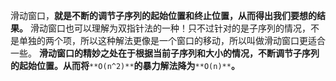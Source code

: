 滑动窗口，**就是不断的调节子序列的起始位置和终止位置，从而得出我们要想的结果。**
滑动窗口也可以理解为双指针法的一种！只不过针对的是子序列的情况，不是单独的两个项，所以这种解法更像是一个窗口的移动，所以叫做滑动窗口更适合一些。
**滑动窗口的精妙之处在于根据当前子序列和大小的情况，不断调节子序列的起始位置。从而将**`**O(n^2)**`**的暴力解法降为**`**O(n)**`**。**

